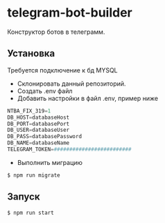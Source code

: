 # telegram-bot-builder
Конструктор ботов в телеграмм. 
 
## Установка
Требуется подключение к бд MYSQL
* Склонировать данный репозиторий.
* Создать .env файл
* Добавить настройки в файл .env, пример ниже
```s
NTBA_FIX_319=1
DB_HOST=databaseHost
DB_PORT=databasePort
DB_USER=databaseUser
DB_PASS=databasePassword
DB_NAME=databaseName
TELEGRAM_TOKEN=#########################
```
* Выполнить миграцию
```sh
$ npm run migrate
```

## Запуск
```sh
$ npm run start
```